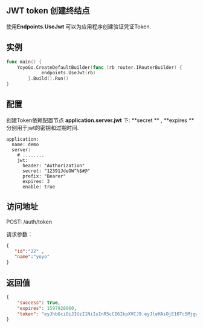 ## JWT token 创建终结点
使用**Endpoints.UseJwt** 可以为应用程序创建验证凭证Token.

## 实例
```go
func main() {
	YoyoGo.CreateDefaultBuilder(func (rb router.IRouterBuilder) {
	         endpoints.UseJwt(rb)
        }.Build().Run()
}
```
## 配置
创建Token依赖配置节点 **application.server.jwt** 下:
**secret ** , **expires ** 分别用于jwt的密钥和过期时间.
```
application:
  name: demo
  server:
    # ........
    jwt:
      header: "Authorization"
      secret: "12391JdeOW^%$#@"
      prefix: "Bearer"
      expires: 3
      enable: true
```

## 访问地址  
POST: /auth/token

请求参数： 
```json
{ 
   "id":"22" , 
   "name":"yoyo"  
}
```


## 返回值
```json
{
    "success": true,
    "expires": 1597928060,
    "token": "eyJhbGciOiJIUzI1NiIsInR5cCI6IkpXVCJ9.eyJleHAiOjE1OTc5MjgwNjAsImlzcyI6InlveW8iLCJ1aWQiOjIyLCJhZG1pbiI6ZmFsc2V9.KSuCDABBjxQuDW9OJI-Jx4AFkXVObJ1sUcDvbpGN54g"
}
```